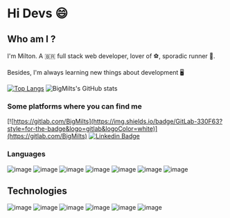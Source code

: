 # Hi Devs 😄

## Who am I ?

I'm Milton. A 🇧🇷 full stack web developer, lover of ⚽, sporadic runner 🏃.

Besides, I'm always learning new things about development 🖥️ 

[![Top Langs](https://github-readme-stats.vercel.app/api/top-langs/?username=BigMilts)](https://github.com/anuraghazra/github-readme-stats)
![BigMilts's GitHub stats](https://github-readme-stats.vercel.app/api?username=BigMilts&show_icons=true&theme=radical) 


### Some platforms where you can find me
[![https://gitlab.com/BigMilts](https://img.shields.io/badge/GitLab-330F63?style=for-the-badge&logo=gitlab&logoColor=white)](https://gitlab.com/BigMilts)
[![Linkedin Badge](https://img.shields.io/badge/LinkedIn-0077B5?style=for-the-badge&logo=linkedin&logoColor=white&link=https://www.linkedin.com/in/milton-souto-maior-77a6b718b/)](https://www.linkedin.com/in/milton-souto-maior-77a6b718b/)

### Languages
![image](https://img.shields.io/badge/Python-3776AB?style=for-the-badge&logo=python&logoColor=white) 
![image](https://img.shields.io/badge/TypeScript-007ACC?style=for-the-badge&logo=typescript&logoColor=white)
![image](https://img.shields.io/badge/JavaScript-F7DF1E?style=for-the-badge&logo=javascript&logoColor=black)
![image](https://img.shields.io/badge/HTML5-E34F26?style=for-the-badge&logo=html5&logoColor=white)
![image](https://img.shields.io/badge/CSS3-1572B6?style=for-the-badge&logo=css3&logoColor=white)
![image](https://img.shields.io/badge/C%23-239120?style=for-the-badge&logo=c-sharp&logoColor=white)
![image](https://img.shields.io/badge/Java-ED8B00?style=for-the-badge&logo=java&logoColor=white)

## Technologies 
![image](https://img.shields.io/badge/Angular-DD0031?style=for-the-badge&logo=angular&logoColor=white)
![image](https://img.shields.io/badge/AngularJS-E23237?style=for-the-badge&logo=angularjs&logoColor=white)
![image](https://img.shields.io/badge/Spring-6DB33F?style=for-the-badge&logo=spring&logoColor=white)
![image](https://img.shields.io/badge/Git-F05032?style=for-the-badge&logo=git&logoColor=white)
![image](https://img.shields.io/badge/.NET-5C2D91?style=for-the-badge&logo=.net&logoColor=white)
![image](https://img.shields.io/badge/MySQL-00000F?style=for-the-badge&logo=mysql&logoColor=white)






<!--
**BigMilts/BigMilts** is a ✨ _special_ ✨ repository because its `README.md` (this file) appears on your GitHub profile.

Here are some ideas to get you started:

- 🔭 I’m currently working on ...
- 🌱 I’m currently learning ...
- 👯 I’m looking to collaborate on ...
- 🤔 I’m looking for help with ...
- 💬 Ask me about ...
- 📫 How to reach me: ...
- 😄 Pronouns: ...
- ⚡ Fun fact: ...
-->
